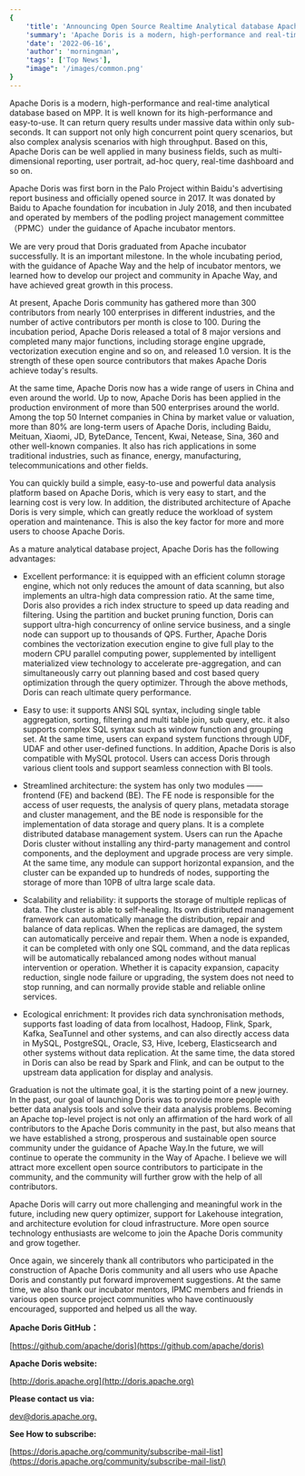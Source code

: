 ```yaml
---
{
    'title': 'Announcing Open Source Realtime Analytical database Apache Doris as a Top-Level Project',
    'summary': 'Apache Doris is a modern, high-performance and real-time analytical database based on MPP. It is well known for its high-performance and easy-to-use. It can return query results under massive data within only sub-seconds. It can support not only high concurrent point query scenarios, but also complex analysis scenarios with high throughput. Based on this, Apache Doris can be well applied in many business fields, such as multi-dimensional reporting, user portrait, ad-hoc query, real-time dashboard and so on.',
    'date': '2022-06-16',
    'author': 'morningman',
    'tags': ['Top News'],
    "image": '/images/common.png'
}
---
```


Apache Doris is a modern, high-performance and real-time analytical database based on MPP. It is well known for its high-performance and easy-to-use. It can return query results under massive data within only sub-seconds. It can support not only high concurrent point query scenarios, but also complex analysis scenarios with high throughput. Based on this, Apache Doris can be well applied in many business fields, such as multi-dimensional reporting, user portrait, ad-hoc query, real-time dashboard and so on.

Apache Doris was first born in the Palo Project within Baidu's advertising report business and officially opened source in 2017. It was donated by Baidu to Apache foundation for incubation in July 2018, and then incubated and operated by members of the podling project management committee（PPMC）under the guidance of Apache incubator mentors.

We are very proud that Doris graduated from Apache incubator successfully. It is an important milestone. In the whole incubating period, with the guidance of Apache Way and the help of incubator mentors, we learned how to develop our project and community in Apache Way, and have achieved great growth in this process.

At present, Apache Doris community has gathered more than 300 contributors from nearly 100 enterprises in different industries, and the number of active contributors per month is close to 100. During the incubation period, Apache Doris released a total of 8 major versions and completed many major functions, including storage engine upgrade, vectorization execution engine and so on, and released 1.0 version. It is the strength of these open source contributors that makes Apache Doris achieve today's results.

At the same time, Apache Doris now has a wide range of users in China and even around the world. Up to now, Apache Doris has been applied in the production environment of more than 500 enterprises around the world. Among the top 50 Internet companies in China by market value or valuation, more than 80% are long-term users of Apache Doris, including Baidu, Meituan, Xiaomi, JD, ByteDance, Tencent, Kwai, Netease, Sina, 360 and other well-known companies. It also has rich applications in some traditional industries, such as finance, energy, manufacturing, telecommunications and other fields.

You can quickly build a simple, easy-to-use and powerful data analysis platform based on Apache Doris, which is very easy to start, and the learning cost is very low. In addition, the distributed architecture of Apache Doris is very simple, which can greatly reduce the workload of system operation and maintenance. This is also the key factor for more and more users to choose Apache Doris.

As a mature analytical database project, Apache Doris has the following advantages:

-   Excellent performance: it is equipped with an efficient column storage engine, which not only reduces the amount of data scanning, but also implements an ultra-high data compression ratio. At the same time, Doris also provides a rich index structure to speed up data reading and filtering. Using the partition and bucket pruning function, Doris can support ultra-high concurrency of online service business, and a single node can support up to thousands of QPS. Further, Apache Doris combines the vectorization execution engine to give full play to the modern CPU parallel computing power, supplemented by intelligent materialized view technology to accelerate pre-aggregation, and can simultaneously carry out planning based and cost based query optimization through the query optimizer. Through the above methods, Doris can reach ultimate query performance.

-   Easy to use: it supports ANSI SQL syntax, including single table aggregation, sorting, filtering and multi table join, sub query, etc. it also supports complex SQL syntax such as window function and grouping set. At the same time, users can expand system functions through UDF, UDAF and other user-defined functions. In addition, Apache Doris is also compatible with MySQL protocol. Users can access Doris through various client tools and support seamless connection with BI tools.

-   Streamlined architecture: the system has only two modules —— frontend (FE) and backend (BE). The FE node is responsible for the access of user requests, the analysis of query plans, metadata storage and cluster management, and the BE node is responsible for the implementation of data storage and query plans. It is a complete distributed database management system. Users can run the Apache Doris cluster without installing any third-party management and control components, and the deployment and upgrade process are very simple. At the same time, any module can support horizontal expansion, and the cluster can be expanded up to hundreds of nodes, supporting the storage of more than 10PB of ultra large scale data.

-   Scalability and reliability: it supports the storage of multiple replicas of data. The cluster is able to self-healing. Its own distributed management framework can automatically manage the distribution, repair and balance of data replicas. When the replicas are damaged, the system can automatically perceive and repair them. When a node is expanded, it can be completed with only one SQL command, and the data replicas will be automatically rebalanced among nodes without manual intervention or operation. Whether it is capacity expansion, capacity reduction, single node failure or upgrading, the system does not need to stop running, and can normally provide stable and reliable online services.

-   Ecological enrichment: It provides rich data synchronisation methods, supports fast loading of data from localhost, Hadoop, Flink, Spark, Kafka, SeaTunnel and other systems, and can also directly access data in MySQL, PostgreSQL, Oracle, S3, Hive, Iceberg, Elasticsearch and other systems without data replication. At the same time, the data stored in Doris can also be read by Spark and Flink, and can be output to the upstream data application for display and analysis.

Graduation is not the ultimate goal, it is the starting point of a new journey. In the past, our goal of launching Doris was to provide more people with better data analysis tools and solve their data analysis problems. Becoming an Apache top-level project is not only an affirmation of the hard work of all contributors to the Apache Doris community in the past, but also means that we have established a strong, prosperous and sustainable open source community under the guidance of Apache Way.In the future, we will continue to operate the community in the Way of Apache. I believe we will attract more excellent open source contributors to participate in the community, and the community will further grow with the help of all contributors.

Apache Doris will carry out more challenging and meaningful work in the future, including new query optimizer, support for Lakehouse integration, and architecture evolution for cloud infrastructure. More open source technology enthusiasts are welcome to join the Apache Doris community and grow together.

Once again, we sincerely thank all contributors who participated in the construction of Apache Doris community and all users who use Apache Doris and constantly put forward improvement suggestions. At the same time, we also thank our incubator mentors, IPMC members and friends in various open source project communities who have continuously encouraged, supported and helped us all the way.

**Apache Doris GitHub：**

[https://github.com/apache/doris](https://github.com/apache/doris)

**Apache Doris website:**

[http://doris.apache.org](http://doris.apache.org)

**Please contact us via:**

[dev@doris.apache.org.](dev@doris.apache.org.)

**See How to subscribe:**

[https://doris.apache.org/community/subscribe-mail-list](https://doris.apache.org/community/subscribe-mail-list/)
